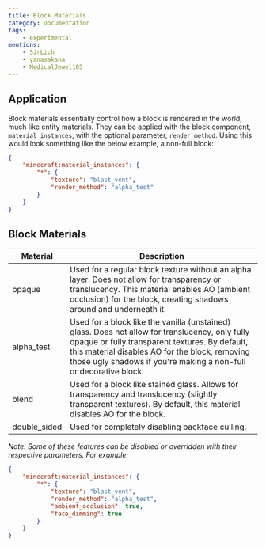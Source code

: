 ```yaml
---
title: Block Materials
category: Documentation
tags:
    - experimental
mentions:
    - SirLich
    - yanasakana
    - MedicalJewel105
---
```


## Application

Block materials essentially control how a block is rendered in the world, much like entity materials. They can be applied with the block component, `material_instances`, with the optional parameter, `render_method`. Using this would look something like the below example, a non-full block:

<CodeHeader></CodeHeader>

```json
{
	"minecraft:material_instances": {
		"*": {
			"texture": "blast_vent",
			"render_method": "alpha_test"
		}
	}
}
```

## Block Materials

| Material     | Description                                                                                                                                                                                                                                                              |
| ------------ | ------------------------------------------------------------------------------------------------------------------------------------------------------------------------------------------------------------------------------------------------------------------------ |
| opaque       | Used for a regular block texture without an alpha layer. Does not allow for transparency or translucency. This material enables AO (ambient occlusion) for the block, creating shadows around and underneath it.                                                         |
| alpha_test   | Used for a block like the vanilla (unstained) glass. Does not allow for translucency, only fully opaque or fully transparent textures. By default, this material disables AO for the block, removing those ugly shadows if you're making a non-full or decorative block. |
| blend        | Used for a block like stained glass. Allows for transparency and translucency (slightly transparent textures). By default, this material disables AO for the block.                                                                                                      |
| double_sided | Used for completely disabling backface culling.                                                                                                                                                                                                                          |

_Note: Some of these features can be disabled or overridden with their respective parameters. For example:_

<CodeHeader></CodeHeader>

```json
{
	"minecraft:material_instances": {
		"*": {
			"texture": "blast_vent",
			"render_method": "alpha_test",
			"ambient_occlusion": true,
			"face_dimming": true
		}
	}
}
```
